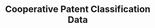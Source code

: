 ---
layout: default
bigquery: https://console.cloud.google.com/bigquery?p=patents-public-data&d=cpc&page=dataset
citation: '“Cooperative Patent Classification” by the EPO and USPTO, for public use. '
contributors: EPO, USPTO
cost: None
description: Cooperative Patent Classification Data contains the scheme and definitions
  of the Cooperative Patent Classification system for classifying patent documents.
  The CPC is the result of a partnership between the EPO and the USPTO in their joint
  effort to develop a common, internationally compatible classification system for
  technical documents, in particular patent publications, which will be used by both
  offices in the patent granting process
documentation: https://www.cooperativepatentclassification.org/cpcSchemeAndDefinitions
last_edit: 04/11/2022, 17:50:16
location: https://www.cooperativepatentclassification.org/index
maintained_by: USPTO, EPO
schema_fields:
- date_revised
- children
- ipcConcordant
- status
- not_allocatable
- limiting_references
- titleFull
- childGroups
- informativeReferences
- informative_references
- breakdown_code
- child_groups
- applicationReferences
- symbol
- residual_references
- definition
- application_references
- dateRevised
- titlePart
- level
- parents
- glossary
- additional_only
- notAllocatable
- sizeCache
- title_part
- synonyms
- title_full
- residualReferences
- ipc_concordant
- breakdownCode
- limitingReferences
shortname: cooperative_patent_classification
tags:
- patents
- science
title: Cooperative Patent Classification Data
uuid: 984374a7-16e9-4b35-9445-458daceb01bf
---